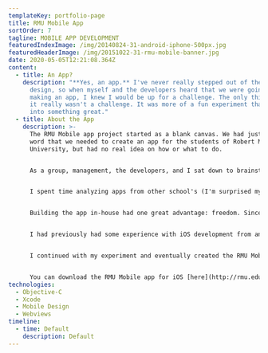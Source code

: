```yaml
---
templateKey: portfolio-page
title: RMU Mobile App
sortOrder: 7
tagline: MOBILE APP DEVELOPMENT
featuredIndexImage: /img/20140824-31-android-iphone-500px.jpg
featuredHeaderImage: /img/20151022-31-rmu-mobile-banner.jpg
date: 2020-05-05T12:21:08.364Z
content:
  - title: An App?
    description: "**Yes, an app.** I've never really stepped out of the realm of web
      design, so when myself and the developers heard that we were going to be
      making an app, I knew I would be up for a challenge. The only thing was,
      it really wasn't a challenge. It was more of a fun experiment that turned
      into something great."
  - title: About the App
    description: >-
      The RMU Mobile app project started as a blank canvas. We had just heard
      word that we needed to create an app for the students of Robert Morris
      University, but had no real idea on how or what to do.


      As a group, management, the developers, and I sat down to brainstorm. What is really important to students attending the university? We came up with a list of features, which gave us a direction to move towards. That was great for the developers, as they knew what features they had to work on, but it was a little bit of a struggle for me. I never had experience with designing apps and I had to find a way to marry together all the features within the app. I was off to the drawing boards...


      I spent time analyzing apps from other school's (I'm surprised my iCloud account didn't hit it's limit with how many apps I had downloaded). Launch after launch after launch, I couldn't find any app that I truly fell in love with. It was apparent to me that most schools had contracted their mobile apps as they all began to look the same.


      Building the app in-house had one great advantage: freedom. Since I couldn't find any education apps that caught my attention, I just began to examine regular apps. I started to morph together a concept of what I had wanted to create. The only problem was that we were on a tight timeline and I had to design an app for both iOS and Android, neither of which I had ever done before.


      I had previously had some experience with iOS development from an undergraduate course I had taken, which turned out to be extremely helpful. I opened Xcode, created a blank project, and began to experiment with development (yes, development) and design. I had many days where I hated everything that I came up with, but I knew I couldn't let that stop me.


      I continued with my experiment and eventually created the RMU Mobile app that is on the App Store and Google Play store today. I developed the entire iOS shell for the app, got it working in development and then knew that I had to focus on Android. Working with one of the other developers, we were able to figure it out and marry the experience on both platforms. The outcome is better than I originally anticipated.


      You can download the RMU Mobile app for iOS [here](http://rmu.edu/iOS) or for Android [here](http://rmu.edu/android).
technologies:
  - Objective-C
  - Xcode
  - Mobile Design
  - Webviews
timeline:
  - time: Default
    description: Default
---
```

